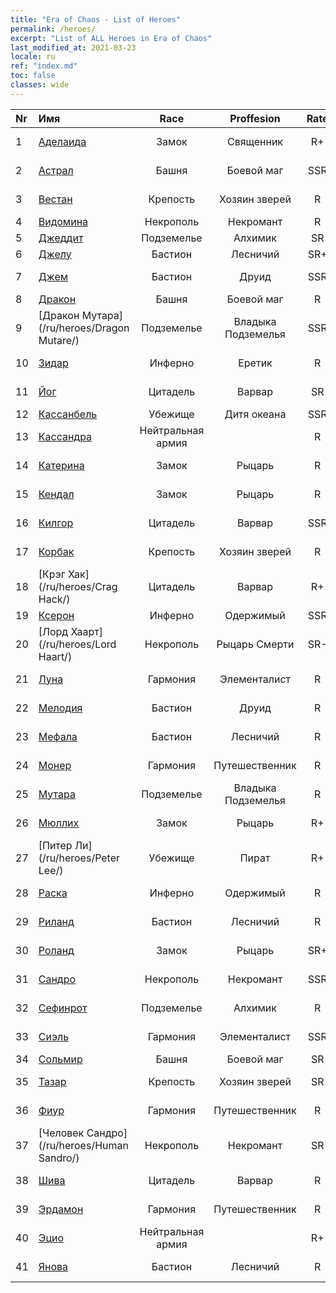 ```yaml
---
title: "Era of Chaos - List of Heroes"
permalink: /heroes/
excerpt: "List of ALL Heroes in Era of Chaos"
last_modified_at: 2021-03-23
locale: ru
ref: "index.md"
toc: false
classes: wide
---
```

  | Nr |    Имя    |  Race   |  Proffesion   |  Rate  |    Specialty     |
  |:---|:-----------|:-------:|:-------------:|:------:|:-----------------|
  | 1 | [Аделаида](/ru/heroes/Adelaide/) | Замок | Священник | R+ |  Кольцо холода  |
  | 2 | [Астрал](/ru/heroes/Astral/) | Башня | Боевой маг | SSR |  Увеличение магии  |
  | 3 | [Вестан](/ru/heroes/Wystan/) | Крепость | Хозяин зверей | R |  Болотный охотник  |
  | 4 | [Видомина](/ru/heroes/Vidomina/) | Некрополь | Некромант | R |  Некромант  |
  | 5 | [Джеддит](/ru/heroes/Jeddite/) | Подземелье | Алхимик | SR |  Цикл жизни  |
  | 6 | [Джелу](/ru/heroes/Gelu/) | Бастион | Лесничий | SR+ |  Снайпер  |
  | 7 | [Джем](/ru/heroes/Gem/) | Бастион | Друид | SSR |  Природное исцеление  |
  | 8 | [Дракон](/ru/heroes/Dracon/) | Башня | Боевой маг | R |  Колдуны  |
  | 9 | [Дракон Мутара](/ru/heroes/Dragon Mutare/) | Подземелье | Владыка Подземелья | SSR |  Пробуждение дракона  |
  | 10 | [Зидар](/ru/heroes/Zydar/) | Инферно | Еретик | R |  Призыв Инферно  |
  | 11 | [Йог](/ru/heroes/Yog/) | Цитадель | Варвар | SR |  Разъяренные циклопы  |
  | 12 | [Кассанбель](/ru/heroes/Cassanbel/) | Убежище | Дитя океана | SSR |  Песнь океана  |
  | 13 | [Кассандра](/ru/heroes/Kassandra/) | Нейтральная армия |  | R |  Армия спартанцев  |
  | 14 | [Катерина](/ru/heroes/Catherine/) | Замок | Рыцарь | R |  Железные крестоносцы  |
  | 15 | [Кендал](/ru/heroes/Kendal/) | Замок | Рыцарь | R |  Мастер тактики  |
  | 16 | [Килгор](/ru/heroes/Kilgor/) | Цитадель | Варвар | SSR |  Боевое чудище  |
  | 17 | [Корбак](/ru/heroes/Korbac/) | Крепость | Хозяин зверей | R |  Змей в воздухе  |
  | 18 | [Крэг Хак](/ru/heroes/Crag Hack/) | Цитадель | Варвар | R+ |  Наступление  |
  | 19 | [Ксерон](/ru/heroes/Xeron/) | Инферно | Одержимый | SSR |  Архидьявол  |
  | 20 | [Лорд Хаарт](/ru/heroes/Lord Haart/) | Некрополь | Рыцарь Смерти | SR- |  Рыцарь Смерти  |
  | 21 | [Луна](/ru/heroes/Luna/) | Гармония | Элементалист | R |  Стена Инферно  |
  | 22 | [Мелодия](/ru/heroes/Melodia/) | Бастион | Друид | R |  Счастливая судьба  |
  | 23 | [Мефала](/ru/heroes/Mephala/) | Бастион | Лесничий | R |  Абсолютная защита  |
  | 24 | [Монер](/ru/heroes/Monere/) | Гармония | Путешественник | R |  Элементаль Мысли  |
  | 25 | [Мутара](/ru/heroes/Mutare/) | Подземелье | Владыка Подземелья | R |  Подземелье безумия  |
  | 26 | [Мюллих](/ru/heroes/Mullich/) | Замок | Рыцарь | R+ |  Штурмовая атака  |
  | 27 | [Питер Ли](/ru/heroes/Peter Lee/) | Убежище | Пират | R+ |  Поднятый парус  |
  | 28 | [Раска](/ru/heroes/Rashka/) | Инферно | Одержимый | R |  Повелители Огня  |
  | 29 | [Риланд](/ru/heroes/Ryland/) | Бастион | Лесничий | R |  Дендроид-страж  |
  | 30 | [Роланд](/ru/heroes/Roland/) | Замок | Рыцарь | SR+ |  Повышение боевого духа  |
  | 31 | [Сандро](/ru/heroes/Sandro/) | Некрополь | Некромант | SSR |  Падение тьмы  |
  | 32 | [Сефинрот](/ru/heroes/Sephinroth/) | Подземелье | Алхимик | R |  Кристальный взгляд  |
  | 33 | [Сиэль](/ru/heroes/Ciele/) | Гармония | Элементалист | SSR |  Резонанс стихий  |
  | 34 | [Сольмир](/ru/heroes/Solmyr/) | Башня | Боевой маг | SR |  Цепь молний  |
  | 35 | [Тазар](/ru/heroes/Tazar/) | Крепость | Хозяин зверей | SR |  Кровавая ярость  |
  | 36 | [Фиур](/ru/heroes/Fiur/) | Гармония | Путешественник | R |  Элементаль Огня  |
  | 37 | [Человек Сандро](/ru/heroes/Human Sandro/) | Некрополь | Некромант | SR |  Бессмертная душа  |
  | 38 | [Шива](/ru/heroes/Shiva/) | Цитадель | Варвар | R |  Вестники бури  |
  | 39 | [Эрдамон](/ru/heroes/Erdamon/) | Гармония | Путешественник | R |  Король камней  |
  | 40 | [Эцио](/ru/heroes/Ezio/) | Нейтральная армия |  | R+ |  Братство  |
  | 41 | [Янова](/ru/heroes/Jenova/) | Бастион | Лесничий | R |  Дева единорога  |
